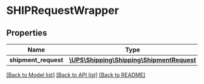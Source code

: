 # SHIPRequestWrapper

## Properties
Name | Type | Description | Notes
------------ | ------------- | ------------- | -------------
**shipment_request** | [**\UPS\Shipping\Shipping\ShipmentRequest**](ShipmentRequest.md) |  | 

[[Back to Model list]](../../README.md#documentation-for-models) [[Back to API list]](../../README.md#documentation-for-api-endpoints) [[Back to README]](../../README.md)

